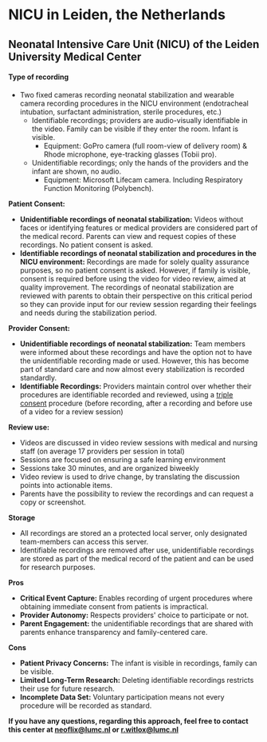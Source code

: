 # NICU in Leiden, the Netherlands

## Neonatal Intensive Care Unit (NICU) of the Leiden University Medical Center

#### Type of recording <a href="#two-fixed-cameras-recording-neonatal-stabilization" id="two-fixed-cameras-recording-neonatal-stabilization"></a>

* Two fixed cameras recording neonatal stabilization and wearable camera recording procedures in the NICU environment (endotracheal intubation, surfactant administration, sterile procedures, etc.)
  * Identifiable recordings; providers are audio-visually identifiable in the video. Family can be visible if they enter the room. Infant is visible.
    * Equipment: GoPro camera (full room-view of delivery room) & Rhode microphone, eye-tracking glasses (Tobii pro).
  * Unidentifiable recordings; only the hands of the providers and the infant are shown, no audio.
    * Equipment: Microsoft Lifecam camera. Including Respiratory Function Monitoring (Polybench).

**Patient Consent:**

* **Unidentifiable recordings of neonatal stabilization:** Videos without faces or identifying features or medical providers are considered part of the medical record. Parents can view and request copies of these recordings. No patient consent is asked.
* **Identifiable recordings of neonatal stabilization and procedures in the NICU environment:** Recordings are made for solely quality assurance purposes, so no patient consent is asked. However, if family is visible, consent is required before using the video for video review, aimed at quality improvement. The recordings of neonatal stabilization are reviewed with parents to obtain their perspective on this critical period so they can provide input for our review session regarding their feelings and needs during the stabilization period.

**Provider Consent:**

* **Unidentifiable recordings of neonatal stabilization:** Team members were informed about these recordings and have the option not to have the unidentifiable recording made or used. However, this has become part of standard care and now almost every stabilization is recorded standardly.
* **Identifiable Recordings:** Providers maintain control over whether their procedures are identifiable recorded and reviewed, using a [triple consent](https://docs.neoflix.care/level-2-in-action/5.-preparation-and-consent/5.1-obtain-consent) procedure (before recording, after a recording and before use of a video for a review session)

**Review use:**

* Videos are discussed in video review sessions with medical and nursing staff (on average 17 providers per session in total)
* Sessions are focused on ensuring a safe learning environment
* Sessions take 30 minutes, and are organized biweekly
* Video review is used to drive change, by translating the discussion points into actionable items.
* Parents have the possibility to review the recordings and can request a copy or screenshot.

**Storage**

* All recordings are stored an a protected local server, only designated team-members can access this server.
* Identifiable recordings are removed after use, unidentifiable recordings are stored as part of the medical record of the patient and can be used for research purposes.

**Pros**

* **Critical Event Capture:** Enables recording of urgent procedures where obtaining immediate consent from patients is impractical.
* **Provider Autonomy:** Respects providers' choice to participate or not.
* **Parent Engagement:** the unidentifiable recordings that are shared with parents enhance transparency and family-centered care.

**Cons**

* **Patient Privacy Concerns:** The infant is visible in recordings, family can be visible.
* **Limited Long-Term Research:** Deleting identifiable recordings restricts their use for future research.
* **Incomplete Data Set:** Voluntary participation means not every procedure will be recorded as standard.

**If you have any questions, regarding this approach, feel free to contact this center at neoflix@lumc.nl or r.witlox@lumc.nl**
